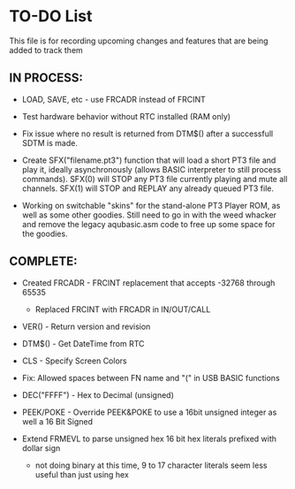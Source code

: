 # TO-DO List

This file is for recording upcoming changes and features that are being added to track them

## IN PROCESS:

- LOAD, SAVE, etc - use FRCADR instead of FRCINT 

- Test hardware behavior without RTC installed (RAM only)

- Fix issue where no result is returned from DTM$() after a successfull SDTM is made.

- Create SFX("filename.pt3") function that will load a short PT3 file and play it, ideally asynchronously (allows BASIC interpreter to still process commands). SFX(0) will STOP any PT3 file currently playing and mute all channels. SFX(1) will STOP and REPLAY any already queued PT3 file.

- Working on switchable "skins" for the stand-alone PT3 Player ROM, as well as some other goodies. Still need to go in with the weed whacker and remove the legacy aqubasic.asm code to free up some space for the goodies.


## COMPLETE:

- Created FRCADR - FRCINT replacement that accepts -32768 through 65535
  - Replaced FRCINT with FRCADR in IN/OUT/CALL

- VER() - Return version and revision

- DTM$() - Get DateTime from RTC

- CLS - Specify Screen Colors

- Fix: Allowed spaces between FN name and "(" in USB BASIC functions

- DEC("FFFF") - Hex to Decimal (unsigned)

- PEEK/POKE - Override PEEK&POKE to use a 16bit unsigned integer as well a 16 Bit Signed

- Extend FRMEVL to parse unsigned hex 16 bit hex literals prefixed with dollar sign
  - not doing binary at this time, 9 to 17 character literals seem less useful than just using hex
